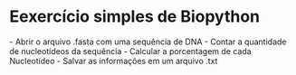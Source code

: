 <h1>Eexercício simples de Biopython</h1>
- Abrir o arquivo .fasta com uma sequência de DNA
- Contar a quantidade de nucleotídeos da sequência
- Calcular a porcentagem de cada Nucleotídeo
- Salvar as informações em um arquivo .txt
